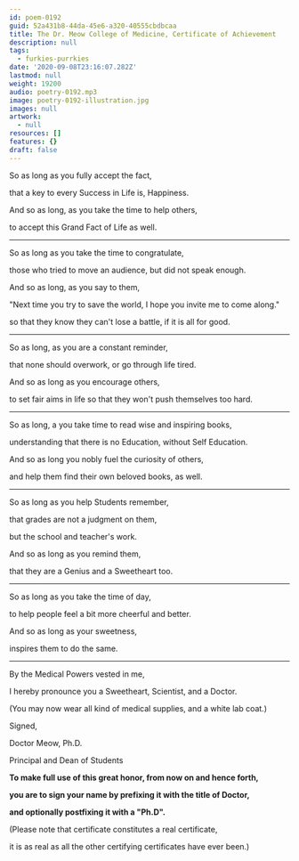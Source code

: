 ```yaml
---
id: poem-0192
guid: 52a431b8-44da-45e6-a320-40555cbdbcaa
title: The Dr. Meow College of Medicine, Certificate of Achievement
description: null
tags:
  - furkies-purrkies
date: '2020-09-08T23:16:07.282Z'
lastmod: null
weight: 19200
audio: poetry-0192.mp3
image: poetry-0192-illustration.jpg
images: null
artwork:
  - null
resources: []
features: {}
draft: false
---
```


So as long as you fully accept the fact,

that a key to every Success in Life is, Happiness.

And so as long, as you take the time to help others,

to accept this Grand Fact of Life as well.

---

So as long as you take the time to congratulate,

those who tried to move an audience, but did not speak enough.

And so as long, as you say to them,

"Next time you try to save the world, I hope you invite me to come along."

so that they know they can't lose a battle, if it is all for good.

---

So as long, as you are a constant reminder,

that none should overwork, or go through life tired.

And so as long as you encourage others,

to set fair aims in life so that they won't push themselves too hard.

---

So as long, a you take time to read wise and inspiring books,

understanding that there is no Education, without Self Education.

And so as long you nobly fuel the curiosity of others,

and help them find their own beloved books, as well.

---

So as long as you help Students remember,

that grades are not a judgment on them,

but the school and teacher's work.

And so as long as you remind them,

that they are a Genius and a Sweetheart too.

---

So as long as you take the time of day,

to help people feel a bit more cheerful and better.

And so as long as your sweetness,

inspires them to do the same.

---

By the Medical Powers vested in me,

I hereby pronounce you a Sweetheart, Scientist, and a Doctor.

(You may now wear all kind of medical supplies, and a white lab coat.)

Signed,

Doctor Meow, Ph.D.

Principal and Dean of Students

**To make full use of this great honor, from now on and hence forth,**

**you are to sign your name by prefixing it with the title of Doctor,**

**and optionally postfixing it with a "Ph.D".**

(Please note that certificate constitutes a real certificate,

it is as real as all the other certifying certificates have ever been.)
